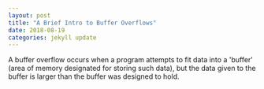 ```yaml
---
layout: post
title: "A Brief Intro to Buffer Overflows"
date: 2018-08-19
categories: jekyll update
---
```

A buffer overflow occurs when a program attempts to fit data into a 'buffer' (area of memory designated for storing such data), but the data given to the buffer is larger than the buffer was designed to hold.